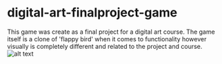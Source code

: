 # digital-art-finalproject-game
This game was create as a final project for a digital art course. The game itself is a clone of 'flappy bird' when it comes to functionality however visually is completely different and related to the project and course.
![alt text](https://github.com/munyb/personal-site/blob/master/images/artist-jump/artist-jump-1.png?raw=true)
